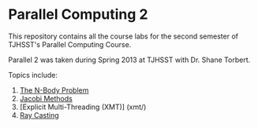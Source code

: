 Parallel Computing 2
==================

This repository contains all the course labs for the second semester of TJHSST's Parallel Computing Course.

Parallel 2 was taken during Spring 2013 at TJHSST with Dr. Shane Torbert.

Topics include:


1. [The N-Body Problem](n-body/)
2. [Jacobi Methods](jacobi/)
3. [Explicit Multi-Threading (XMT)] (xmt/)
4. [Ray Casting](ray/)


